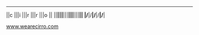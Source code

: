  ____ ____ ____ ____ ____ 
||c |||i |||r |||r |||o ||
||__|||__|||__|||__|||__||
|/__\|/__\|/__\|/__\|/__\|



www.wearecirro.com
